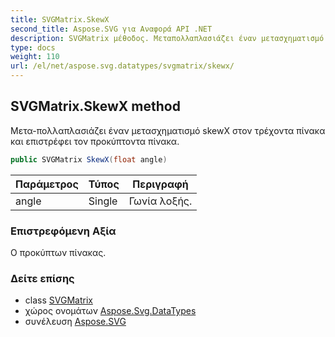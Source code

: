 ```yaml
---
title: SVGMatrix.SkewX
second_title: Aspose.SVG για Αναφορά API .NET
description: SVGMatrix μέθοδος. Μεταπολλαπλασιάζει έναν μετασχηματισμό skewX στον τρέχοντα πίνακα και επιστρέφει τον προκύπτοντα πίνακα.
type: docs
weight: 110
url: /el/net/aspose.svg.datatypes/svgmatrix/skewx/
---
```

## SVGMatrix.SkewX method

Μετα-πολλαπλασιάζει έναν μετασχηματισμό skewX στον τρέχοντα πίνακα και επιστρέφει τον προκύπτοντα πίνακα.

```csharp
public SVGMatrix SkewX(float angle)
```

| Παράμετρος | Τύπος | Περιγραφή |
| --- | --- | --- |
| angle | Single | Γωνία λοξής. |

### Επιστρεφόμενη Αξία

Ο προκύπτων πίνακας.

### Δείτε επίσης

* class [SVGMatrix](../)
* χώρος ονομάτων [Aspose.Svg.DataTypes](../../svgmatrix/)
* συνέλευση [Aspose.SVG](../../../)


